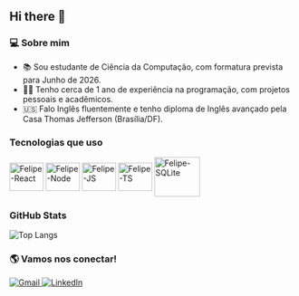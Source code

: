 ## Hi there 👋

### 💻 Sobre mim 

- 📚 Sou estudante de Ciência da Computação, com formatura prevista para Junho de 2026.
- 👨‍💻 Tenho cerca de 1 ano de experiência na programação, com projetos pessoais e acadêmicos.
- 🇺🇸 Falo Inglês fluentemente e tenho diploma de Inglês avançado pela Casa Thomas Jefferson (Brasília/DF).

### Tecnologias que uso

<div style = "display: inline_block">
  <img align = "center" alt = "Felipe-React" width = "60" height = "50" src="https://cdn.jsdelivr.net/gh/devicons/devicon@latest/icons/react/react-original.svg"/>
  
  <img align = "center" alt = "Felipe-Node" width = "60" height = "50" src="https://cdn.jsdelivr.net/gh/devicons/devicon@latest/icons/nodejs/nodejs-original-wordmark.svg"/>
  
  <img align = "center" alt = "Felipe-JS" width = "60" height = "50" src="https://cdn.jsdelivr.net/gh/devicons/devicon@latest/icons/javascript/javascript-original.svg"/>
  
  <img align = "center" alt = "Felipe-TS" width = "60" height = "50"  src="https://cdn.jsdelivr.net/gh/devicons/devicon@latest/icons/typescript/typescript-original.svg" />
  
  <img align = "center" alt = "Felipe-SQLite" width = "80" height = "70" src="https://cdn.jsdelivr.net/gh/devicons/devicon@latest/icons/sqlite/sqlite-original-wordmark.svg" />
</div>

### GitHub Stats

![Top Langs](https://github-readme-stats.vercel.app/api/top-langs/?username=anuraghazra&layout=compact&theme=dark)

### 🌎 Vamos nos conectar!

<a href="mailto:fesoaresma@gmail.com">
  <img src="https://img.shields.io/badge/Gmail-333333?style=for-the-badge&logo=gmail&logoColor=red" alt="Gmail"/>
</a>
  
<a href="https://www.linkedin.com/in/f-maciel">
  <img src="https://img.shields.io/badge/LinkedIn-0077B5?style=for-the-badge&logo=linkedin&logoColor=white" alt="LinkedIn"/>
</a>


  
